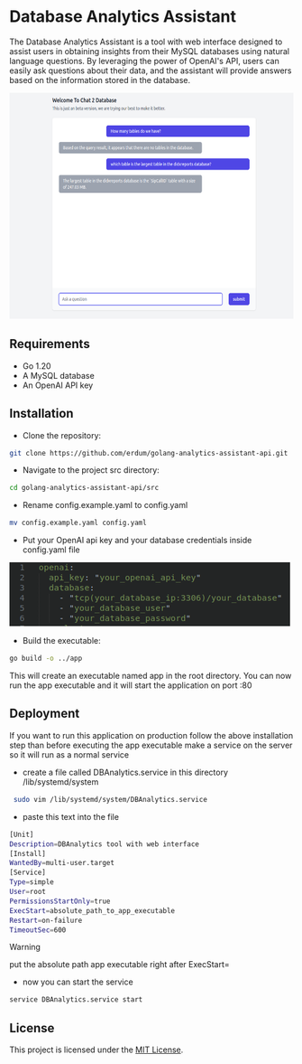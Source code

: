# Database Analytics Assistant
The Database Analytics Assistant is a tool with web interface designed to assist users in obtaining insights from their MySQL databases using natural language questions. By leveraging the power of OpenAI's API, users can easily ask questions about their data, and the assistant will provide answers based on the information stored in the database.

<img src="./demo.png" height="400">

## Requirements
- Go 1.20
- A MySQL database
- An OpenAI API key

## Installation
- Clone the repository:
```bash
git clone https://github.com/erdum/golang-analytics-assistant-api.git
```

- Navigate to the project src directory:
```bash
cd golang-analytics-assistant-api/src
```

- Rename config.example.yaml to config.yaml
```bash
mv config.example.yaml config.yaml
```

- Put your OpenAI api key and your database credentials inside config.yaml file

![config.yaml file screenshot](./config.png)

- Build the executable:
```bash
go build -o ../app
```
This will create an executable named app in the root directory.
You can now run the app executable and it will start the application on port :80

## Deployment
If you want to run this application on production follow the above installation step than before executing the app executable make a service on the server so it will run as a normal service

- create a file called DBAnalytics.service in this directory /lib/systemd/system
```bash
 sudo vim /lib/systemd/system/DBAnalytics.service
```

- paste this text into the file
```bash
[Unit]
Description=DBAnalytics tool with web interface
[Install]
WantedBy=multi-user.target
[Service]
Type=simple
User=root
PermissionsStartOnly=true
ExecStart=absolute_path_to_app_executable
Restart=on-failure
TimeoutSec=600
```

> [!WARNING]
> put the absolute path app executable right after ExecStart=

- now you can start the service
```bash
service DBAnalytics.service start
```

## License
This project is licensed under the [MIT License](./LICENSE).
